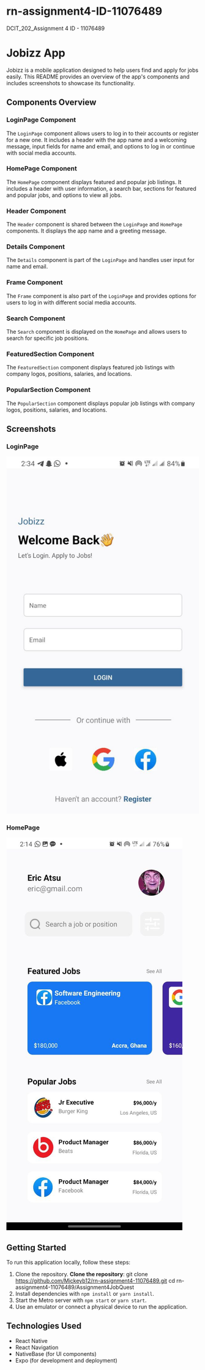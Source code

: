 # rn-assignment4-ID-11076489
DCIT_202_Assignment 4
ID - 11076489

# Jobizz App

Jobizz is a mobile application designed to help users find and apply for jobs easily. This README provides an overview of the app's components and includes screenshots to showcase its functionality.

## Components Overview

### LoginPage Component

The `LoginPage` component allows users to log in to their accounts or register for a new one. It includes a header with the app name and a welcoming message, input fields for name and email, and options to log in or continue with social media accounts.

### HomePage Component

The `HomePage` component displays featured and popular job listings. It includes a header with user information, a search bar, sections for featured and popular jobs, and options to view all jobs.

### Header Component

The `Header` component is shared between the `LoginPage` and `HomePage` components. It displays the app name and a greeting message.

### Details Component

The `Details` component is part of the `LoginPage` and handles user input for name and email.

### Frame Component

The `Frame` component is also part of the `LoginPage` and provides options for users to log in with different social media accounts.

### Search Component

The `Search` component is displayed on the `HomePage` and allows users to search for specific job positions.

### FeaturedSection Component

The `FeaturedSection` component displays featured job listings with company logos, positions, salaries, and locations.

### PopularSection Component

The `PopularSection` component displays popular job listings with company logos, positions, salaries, and locations.

## Screenshots

### LoginPage
![LoginPage](JobQuest/assets/LoginPageimg.jpg)

### HomePage
![HomePage](JobQuest/assets/HomePageimg.jpg)

## Getting Started

To run this application locally, follow these steps:

1. Clone the repository.
**Clone the repository**:
   git clone https://github.com/Mickeyb12/rn-assignment4-11076489.git
cd rn-assignment4-11076489/Assignment4JobQuest
2. Install dependencies with `npm install` or `yarn install`.
3. Start the Metro server with `npm start` or `yarn start`.
4. Use an emulator or connect a physical device to run the application.

## Technologies Used

- React Native
- React Navigation
- NativeBase (for UI components)
- Expo (for development and deployment)


